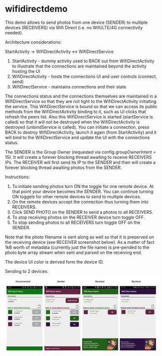 # wifidirectdemo

This demo allows to send photos from one device (SENDER) to multiple devices (RECEIVERS) via Wifi Direct (i.e. no Wifi/LTE/4G connectivity needed).


Architecture considerations:

StartActivity -> WifiDirectActivity <-> WifiDirectService

1. StartActivity - dummy activity used to BACK out from WifiDirectActivity to illustrate that the connections are maintained beyond the activity hosting the UI
2. WifiDirectActivity - hosts the connections UI and user controls (connect, send)
3. WifiDirectService - maintains connections and their state

The connections status and the connections themselves are maintained in a WifiDirectService so that they are not tight to the WifiDirectActivity initiating the service. 
This WifiDirectService is bound so that we can access its public methods from the WifiDirectActivity binding to it, such as UI clicks that refresh the peers list. Also this WifiDirectService is started (startService is called) so that it will not be destroyed when the WifiDirectActivity is destroyed (unbindService is called).
You can initiate a connection, press BACK to destroy WifiDirectActivity, launch it again (from StartActivity) and it will bind to the WifiDirectService and update the UI with the connections status.

The SENDER is the Group Owner (requested via config.groupOwnerIntent = 15). It will create a forever blocking thread awaiting to receive RECEIVERS IPs. The RECEIVER will first send its IP to the SENDER and then will create a forever blocking thread awaiting photos from the SENDER.


Instructions:

1. To initiate sending photos turn ON the toggle for one remote device. At that point your device becomes the SENDER. You can continue turning ON toggels for other remote devices to send to multiple devices. 
2. On the remote devices accept the connection thus turning them into RECEIVERS. 
2. Click SEND PHOTO on the SENDER to send a photos to all RECEIVERS. 
3. To stop receiving photos on the RECEIVER device turn toggle OFF.
4. To stop sending photos to all RECEIVERS turn toggle OFF on the SENDER.

Note that the photo filename is sent along as well so that it is preserved on the receiving device (see RECEIVER screenshot below). As a matter of fact 1kB worth of metadata (currently just the file name) is pre-pended to the photo byte array stream when sent and parsed on the receiving end.

The device UI color is derived form the device ID.

Sending to 2 devices:

![Alt text](/devices.png?raw=true "")


